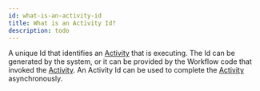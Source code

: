 ```yaml
---
id: what-is-an-activity-id
title: What is an Activity Id?
description: todo
---
```


A unique Id that identifies an [Activity](#activity) that is executing. The Id can be generated by the system, or it can be provided by the Workflow code that invoked the [Activity](#activity). An Activity Id can be used to complete the [Activity](#activity) asynchronously.
